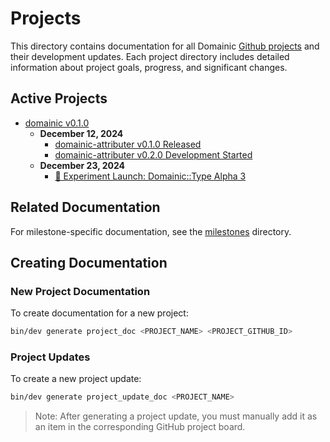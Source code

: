 # Projects

This directory contains documentation for all Domainic [Github projects](https://github.com/domainic/domainic/projects)
and their development updates. Each project directory includes detailed information about project goals, progress, and
significant changes.

## Active Projects

* [domainic v0.1.0](./domainic-v0.1.0/README.md)
  * **December 12, 2024**
    * [domainic-attributer v0.1.0 Released](./domainic-v0.1.0/updates/2024-12-12-01.md)
    * [domainic-attributer v0.2.0 Development Started](./domainic-v0.1.0/updates/2024-12-12-02.md)
  * **December 23, 2024**
    * [🧪 Experiment Launch: Domainic::Type Alpha 3](./domainic-v0.1.0/updates/2024-12-23-01.md)

## Related Documentation

For milestone-specific documentation, see the [milestones](../milestones) directory.

## Creating Documentation

### New Project Documentation

To create documentation for a new project:

```bash
bin/dev generate project_doc <PROJECT_NAME> <PROJECT_GITHUB_ID>
```

### Project Updates

To create a new project update:

```bash
bin/dev generate project_update_doc <PROJECT_NAME>
```

> Note: After generating a project update, you must manually add it as an item in the corresponding GitHub project
> board.
